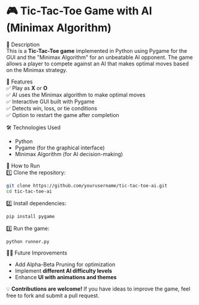 # 🎮 Tic-Tac-Toe Game with AI (Minimax Algorithm)  

📝 Description  
This is a **Tic-Tac-Toe game** implemented in Python using Pygame for the GUI and the "Minimax Algorithm" for an unbeatable AI opponent. The game allows a player to compete against an AI that makes optimal moves based on the Minimax strategy.  

🚀 Features  
✅ Play as **X** or **O**  
✅ AI uses the Minimax algorithm to make optimal moves  
✅ Interactive GUI built with Pygame  
✅ Detects win, loss, or tie conditions  
✅ Option to restart the game after completion  

🛠️ Technologies Used  
- Python  
- Pygame (for the graphical interface)  
- Minimax Algorithm (for AI decision-making)  

📌 How to Run  
1️⃣ Clone the repository:  
   ```bash
   git clone https://github.com/yourusername/tic-tac-toe-ai.git
   cd tic-tac-toe-ai
   ```  
2️⃣ Install dependencies:  
   ```bash
   pip install pygame
   ```  
3️⃣ Run the game:  
   ```bash
   python runner.py
   ```  

 👨‍💻 Future Improvements  
- Add Alpha-Beta Pruning for optimization  
- Implement **different AI difficulty levels**  
- Enhance **UI with animations and themes**  

💡 **Contributions are welcome!** If you have ideas to improve the game, feel free to fork and submit a pull request.  


